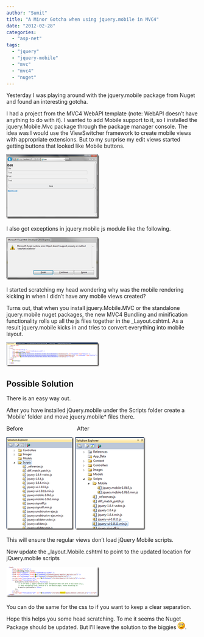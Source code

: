 ```yaml
---
author: "Sumit"
title: "A Minor Gotcha when using jquery.mobile in MVC4"
date: "2012-02-28"
categories: 
  - "asp-net"
tags: 
  - "jquery"
  - "jquery-mobile"
  - "mvc"
  - "mvc4"
  - "nuget"
---
```


Yesterday I was playing around with the jquery.mobile package from Nuget and found an interesting gotcha.

I had a project from the MVC4 WebAPI template (note: WebAPI doesn’t have anything to do with it). I wanted to add Mobile support to it, so I installed the jquery.Mobile.Mvc package through the package manager console. The idea was I would use the ViewSwitcher framework to create mobile views with appropriate extensions. But to my surprise my edit views started getting buttons that looked like Mobile buttons.

[![image](images/image_thumb.png "image")](/images/blog/2012/02/images/blog/image.png)

I also got exceptions in jquery.mobile js module like the following.

[![image](images/image_thumb1.png "image")](/images/blog/2012/02/images/blog/image1.png)

I started scratching my head wondering why was the mobile rendering kicking in when I didn’t have any mobile views created?

Turns out, that when you install jquery.Mobile.MVC or the standalone jquery.mobile nuget packages, the new MVC4 Bundling and minification functionality rolls up all the js files together in the \_Layout.cshtml. As a result jquery.mobile kicks in and tries to convert everything into mobile layout.

[![image](images/image_thumb2.png "image")](/images/blog/2012/02/images/blog/image2.png)

## Possible Solution

There is an easy way out.

After you have installed jQuery.mobile under the Scripts folder create a ‘Mobile’ folder and move jquery.mobile\* files there.

Before                                    After   

[![image](images/image_thumb3.png "image")](/images/blog/2012/02/images/blog/image3.png) [![image](images/image_thumb4.png "image")](/images/blog/2012/02/images/blog/image4.png)

This will ensure the regular views don’t load jQuery Mobile scripts.

Now update the \_layout.Mobile.cshtml to point to the updated location for jQuery.mobile scripts

[![image](images/image_thumb5.png "image")](/images/blog/2012/02/images/blog/image5.png)

You can do the same for the css to if you want to keep a clear separation.

Hope this helps you some head scratching. To me it seems the Nuget Package should be updated. But I’ll leave the solution to the biggies ![Smile](images/wlemoticon-smile.png).
